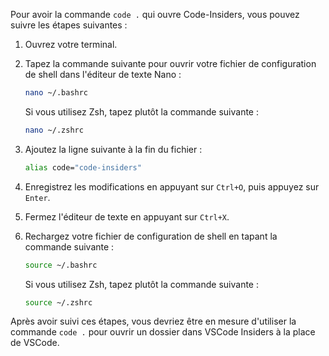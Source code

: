 Pour avoir la commande `code .` qui ouvre Code-Insiders, vous pouvez suivre les étapes suivantes :

1. Ouvrez votre terminal.
2. Tapez la commande suivante pour ouvrir votre fichier de configuration de shell dans l'éditeur de texte Nano :

   ```bash
   nano ~/.bashrc
   ```

   Si vous utilisez Zsh, tapez plutôt la commande suivante :

   ```bash
   nano ~/.zshrc
   ```

3. Ajoutez la ligne suivante à la fin du fichier :

   ```bash
   alias code="code-insiders"
   ```

4. Enregistrez les modifications en appuyant sur `Ctrl+O`, puis appuyez sur `Enter`.
5. Fermez l'éditeur de texte en appuyant sur `Ctrl+X`.
6. Rechargez votre fichier de configuration de shell en tapant la commande suivante :

   ```bash
   source ~/.bashrc
   ```

   Si vous utilisez Zsh, tapez plutôt la commande suivante :

   ```bash
   source ~/.zshrc
   ```

Après avoir suivi ces étapes, vous devriez être en mesure d'utiliser la commande `code .` pour ouvrir un dossier dans VSCode Insiders à la place de VSCode.